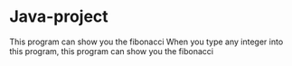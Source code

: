 ﻿# Java-project
 This program can show you the fibonacci
 When you type any integer into this program, this program can show you the fibonacci
